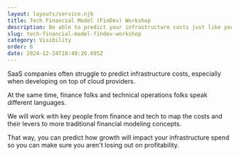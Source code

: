```yaml
---
layout: layouts/service.njk
title: Tech Financial Model (FinDev) Workshop
description: Be able to predict your infrastructure costs just like you do headcount.
slug: tech-financial-model-findev-workshop
category: Visibility
order: 6
date: 2024-12-24T18:49:26.695Z
---
```

SaaS companies often struggle to predict infrastructure costs, especially when developing on top of cloud providers.

At the same time, finance folks and technical operations folks speak different languages.

We will work with key people from finance and tech to map the costs and their levers to more traditional financial modeling concepts.

That way, you can predict how growth will impact your infrastructure spend so you can make sure you aren't losing out on profitability.
